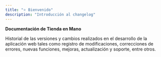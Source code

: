 ```yaml
---
title: "⭐ Bienvenido"
description: "Introducción al changelog"
---
```


**Documentación de Tienda en Mano**

Historial de las versiones y cambios realizados en el desarrollo de la aplicación web tales como registro de modificaciones, correcciones de errores, nuevas funciones, mejoras, actualización y soporte, entre otros.
